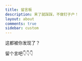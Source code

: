 ```yaml
---
title: 留言板
description: 来了就踩踩，不做钉子户！
layout: about
comments: true
sidebar: custom
---
```

这都被你发现了？

留个言吧👇👇👇

